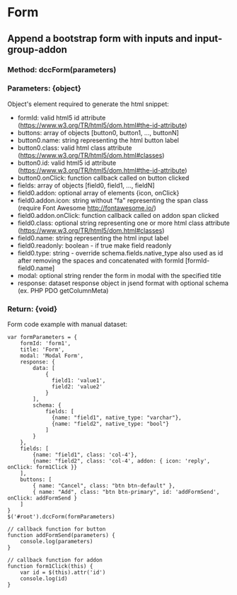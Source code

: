 Form
====
Append a bootstrap form with inputs and input-group-addon
---------------------------------------------------------
### Method: dccForm(parameters)
### Parameters: {object}
Object's element required to generate the html snippet:
- formId: valid html5 id attribute (https://www.w3.org/TR/html5/dom.html#the-id-attribute)
- buttons: array of objects [button0, button1, ..., buttonN]
- button0.name: string representing the html button label
- button0.class: valid html class attribute (https://www.w3.org/TR/html5/dom.html#classes)
- button0.id: valid html5 id attribute (https://www.w3.org/TR/html5/dom.html#the-id-attribute)
- button0.onClick: function callback called on button clicked
- fields: array of objects [field0, field1, ..., fieldN]
- field0.addon: optional array of elements {icon, onClick}
- field0.addon.icon: string without "fa" representing the span class (require Font Awesome http://fontawesome.io/)
- field0.addon.onClick: function callback called on addon span clicked
- field0.class: optional string representing one or more html class attribute
  (https://www.w3.org/TR/html5/dom.html#classes)
- field0.name: string representing the html input label
- field0.readonly: boolean - if true make field readonly
- field0.type: string - override schema.fields.native_type
  also used as id after removing the spaces and concatenated with formId [formId-field0.name]
- modal: optional string render the form in modal with the specified title
- response: dataset response object in jsend format with optional schema (ex. PHP PDO getColumnMeta)

### Return: {void}

Form code example with manual dataset:
```
var formParameters = {
    formId: 'form1',
    title: 'Form',
    modal: 'Modal Form',
    response: {
        data: [
            {
              field1: 'value1',
              field2: 'value2'
            }
        ],
        schema: {
            fields: [
              {name: "field1", native_type: "varchar"},
              {name: "field2", native_type: "bool"}
            ]
        }
    },
    fields: [
        {name: "field1", class: 'col-4'},
        {name: "field2", class: 'col-4', addon: { icon: 'reply', onClick: form1Click }}
    ],
    buttons: [
        { name: "Cancel", class: "btn btn-default" },
        { name: "Add", class: "btn btn-primary", id: 'addFormSend', onClick: addFormSend }
    ]
}
$('#root').dccForm(formParameters)

// callback function for button
function addFormSend(parameters) {
    console.log(parameters)
}

// callback function for addon
function form1Click(this) {
    var id = $(this).attr('id')
    console.log(id)
}
```
